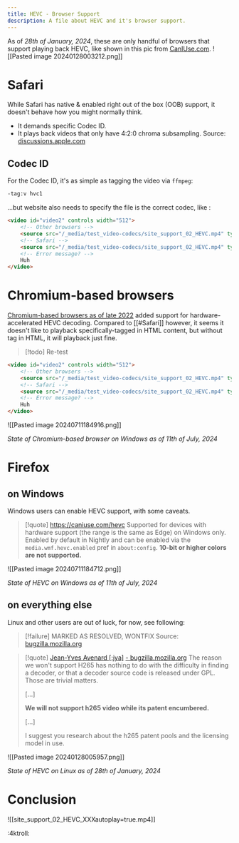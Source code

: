 ```yaml
---
title: HEVC - Browser Support
description: A file about HEVC and it's browser support.
---
```

As of *28th of January, 2024*, these are only handful of browsers that support playing back HEVC, like shown in this pic from [CanIUse.com](https://caniuse.com/hevc).
![[Pasted image 20240128003212.png]]

# Safari
While Safari has native & enabled right out of the box (OOB) support, it doesn't behave how you might normally think.
* It demands specific Codec ID.
* It plays back videos that only have 4:2:0 chroma subsampling.
Source: [discussions.apple.com](https://discussions.apple.com/thread/253813055)
## Codec ID
For the Codec ID, it's as simple as tagging the video via `ffmpeg`:

```ps
-tag:v hvc1 
```

...but website also needs to specify the file is the correct codec, like :
```html
<video id="video2" controls width="512">
	<!-- Other browsers -->
	<source src="/_media/test_video-codecs/site_support_02_HEVC.mp4" type='video/mp4'>
	<!-- Safari -->
	<source src="/_media/test_video-codecs/site_support_02_HEVC.mp4" type='video/mp4; codecs="hvc1"'>
	<!-- Error message? -->
	Huh
</video>
```
# Chromium-based browsers
[Chromium-based browsers as of late 2022](https://chromestatus.com/feature/5186511939567616) added support for hardware-accelerated HEVC decoding. Compared to [[#Safari]] however, it seems it doesn't like to playback specifically-tagged in HTML content, but without tag in HTML, it will playback just fine.
> [!todo] Re-test

```html
<video id="video2" controls width="512">
	<!-- Other browsers -->
	<source src="/_media/test_video-codecs/site_support_02_HEVC.mp4" type='video/mp4'>
	<!-- Safari -->
	<source src="/_media/test_video-codecs/site_support_02_HEVC.mp4" type='video/mp4; codecs="hvc1"'>
	<!-- Error message? -->
	Huh
</video>
```

![[Pasted image 20240711184916.png]]

*State of Chromium-based browser on Windows as of 11th of July, 2024*
# Firefox
## on Windows
Windows users can enable HEVC support, with some caveats.
>[!quote] https://caniuse.com/hevc
> Supported for devices with hardware support (the range is the same as Edge) on Windows only. Enabled by default in Nightly and can be enabled via the `media.wmf.hevc.enabled` pref in `about:config`. **10-bit or higher colors are not supported.**


![[Pasted image 20240711184712.png]]

*State of HEVC on Windows as of 11th of July, 2024*
## on everything else
Linux and other users are out of luck, for now, see following:

> [!failure] MARKED AS RESOLVED, WONTFIX
> Source: [bugzilla.mozilla.org](https://bugzilla.mozilla.org/show_bug.cgi?id=1332136)

> [!quote] [Jean-Yves Avenard \[\:jya\]](https://bugzilla.mozilla.org/user_profile?user_id=512198) [- bugzilla.mozilla.org](https://bugzilla.mozilla.org/show_bug.cgi?id=1332136#c5)
> The reason we won't support H265 has nothing to do with the difficulty in finding a decoder, or that a decoder source code is released under GPL. Those are trivial matters.
>
> \[...\]
>
> **We will not support h265 video while its patent encumbered.**
>
>  \[...\]
>
> I suggest you research about the h265 patent pools and the licensing model in use.

![[Pasted image 20240128005957.png]]

*State of HEVC on Linux as of 28th of January, 2024*
# Conclusion
![[site_support_02_HEVC_XXXautoplay=true.mp4]]

:4ktroll: